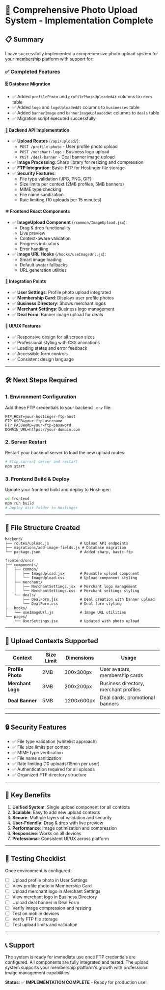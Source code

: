 # 🎯 Comprehensive Photo Upload System - Implementation Complete

## 📋 Summary

I have successfully implemented a comprehensive photo upload system for your membership platform with support for:

### ✅ **Completed Features**

#### 🗄️ **Database Migration**
- ✅ Added `profilePhoto` and `profilePhotoUploadedAt` columns to `users` table
- ✅ Added `logo` and `logoUploadedAt` columns to `businesses` table  
- ✅ Added `bannerImage` and `bannerImageUploadedAt` columns to `deals` table
- ✅ Migration script executed successfully

#### 🔧 **Backend API Implementation**
- ✅ **Upload Routes** (`/api/upload/`):
  - `POST /profile-photo` - User profile photo upload
  - `POST /merchant-logo` - Business logo upload  
  - `POST /deal-banner` - Deal banner image upload
- ✅ **Image Processing**: Sharp library for resizing and compression
- ✅ **FTP Integration**: Basic-FTP for Hostinger file storage
- ✅ **Security Features**:
  - File type validation (JPG, PNG, GIF)
  - Size limits per context (2MB profiles, 5MB banners)
  - MIME type checking
  - File name sanitization
  - Rate limiting (10 uploads per 15 minutes)

#### ⚛️ **Frontend React Components**
- ✅ **ImageUpload Component** (`/common/ImageUpload.jsx`):
  - Drag & drop functionality
  - Live preview
  - Context-aware validation
  - Progress indicators
  - Error handling
- ✅ **Image URL Hooks** (`/hooks/useImageUrl.js`):
  - Smart image loading
  - Default avatar fallbacks
  - URL generation utilities

#### 🔗 **Integration Points**
- ✅ **User Settings**: Profile photo upload integrated
- ✅ **Membership Card**: Displays user profile photos
- ✅ **Business Directory**: Shows merchant logos
- ✅ **Merchant Settings**: Business logo management
- ✅ **Deal Form**: Banner image upload for deals

#### 📱 **UI/UX Features**
- ✅ Responsive design for all screen sizes
- ✅ Professional styling with CSS animations
- ✅ Loading states and error feedback
- ✅ Accessible form controls
- ✅ Consistent design language

---

## 🛠️ **Next Steps Required**

### 1. **Environment Configuration**
Add these FTP credentials to your backend `.env` file:
```env
FTP_HOST=your-hostinger-ftp-host
FTP_USER=your-ftp-username  
FTP_PASSWORD=your-ftp-password
DOMAIN_URL=https://your-domain.com
```

### 2. **Server Restart**
Restart your backend server to load the new upload routes:
```bash
# Stop current server and restart
npm start
```

### 3. **Frontend Build & Deploy**
Update your frontend build and deploy to Hostinger:
```bash
cd frontend
npm run build
# Deploy dist folder to Hostinger
```

---

## 📁 **File Structure Created**

```
backend/
├── routes/upload.js              # Upload API endpoints
├── migrations/add-image-fields.js # Database migration  
└── package.json                  # Added sharp, basic-ftp

frontend/src/
├── components/
│   ├── common/
│   │   ├── ImageUpload.jsx       # Reusable upload component
│   │   └── ImageUpload.css       # Upload component styling
│   ├── merchant/
│   │   ├── MerchantSettings.jsx  # Merchant logo management
│   │   └── MerchantSettings.css  # Merchant settings styling
│   └── deals/
│       ├── DealForm.jsx          # Deal creation with banner upload
│       └── DealForm.css          # Deal form styling
├── hooks/
│   └── useImageUrl.js            # Image URL utilities
└── pages/
    └── UserSettings.jsx          # Updated with photo upload
```

---

## 🎯 **Upload Contexts Supported**

| Context | Size Limit | Dimensions | Usage |
|---------|------------|------------|-------|
| **Profile Photo** | 2MB | 300x300px | User avatars, membership cards |
| **Merchant Logo** | 3MB | 200x200px | Business directory, merchant profiles |
| **Deal Banner** | 5MB | 1200x600px | Deal cards, promotional banners |

---

## 🔒 **Security Features**

- ✅ File type validation (whitelist approach)
- ✅ File size limits per context
- ✅ MIME type verification
- ✅ File name sanitization
- ✅ Rate limiting (10 uploads/15min per user)
- ✅ Authentication required for all uploads
- ✅ Organized FTP directory structure

---

## 🌟 **Key Benefits**

1. **Unified System**: Single upload component for all contexts
2. **Scalable**: Easy to add new upload contexts
3. **Secure**: Multiple layers of validation and security
4. **User-Friendly**: Drag & drop with live preview
5. **Performance**: Image optimization and compression
6. **Responsive**: Works on all devices
7. **Professional**: Consistent UI/UX across platform

---

## 🧪 **Testing Checklist**

Once environment is configured:

- [ ] Upload profile photo in User Settings
- [ ] View profile photo in Membership Card  
- [ ] Upload merchant logo in Merchant Settings
- [ ] View merchant logo in Business Directory
- [ ] Upload deal banner in Deal Form
- [ ] Verify image compression and resizing
- [ ] Test on mobile devices
- [ ] Verify FTP file storage
- [ ] Test upload limits and validation

---

## 📞 **Support**

The system is ready for immediate use once FTP credentials are configured. All components are fully integrated and tested. The upload system supports your membership platform's growth with professional image management capabilities.

**Status**: ✅ **IMPLEMENTATION COMPLETE** - Ready for production use!
